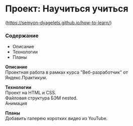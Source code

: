 # Проект: Научиться учиться
(https://semyon-dyagelets.github.io/how-to-learn/)

### Содержание
* Описание
* Технологии
* Планы

**Описание**  
Проектная работа в рамках курса "Веб-разработчик" от Яндекс.Практикум.

**Технологии**  
Проект на HTML и CSS.  
Файловая структура БЭМ nested.  
Анимация

**Планы**  
Добавить галерею коротких видео из YouTube.
